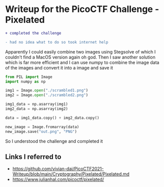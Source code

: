 # Writeup for the PicoCTF Challenge - Pixelated

```diff
+ completed the challenge

- had no idea what to do so took internet help
```

Apparently I could easily combine two images using Stegsolve of which I couldn't find a MacOS version again oh god. Then I saw another solution which is far more efficient and I can use numpy to combine the image data of the images and convert it into a image and save it

```py
from PIL import Image
import numpy as np

img1 = Image.open("./scrambled1.png")
img2 = Image.open("./scrambled2.png")

img1_data = np.asarray(img1)
img2_data = np.asarray(img2)

data = img1_data.copy() + img2_data.copy()

new_image = Image.fromarray(data)
new_image.save("out.png", "PNG")
```

So I understood the challenge and completed it

## Links I referred to

-   https://github.com/vivian-dai/PicoCTF2021-Writeup/blob/main/Cryptography/Pixelated/Pixelated.md
-   https://www.julianhal.com/picoctf/pixelated/
